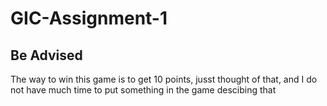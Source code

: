 # GIC-Assignment-1

## Be Advised

The way to win this game is to get 10 points, jusst thought of that, and I do not have much time to put something in the game descibing that

